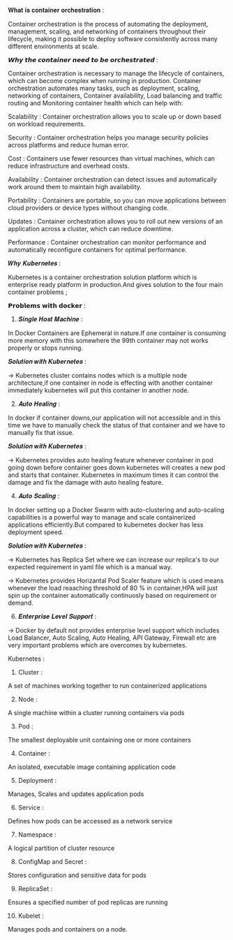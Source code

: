 𝐖𝐡𝐚𝐭 𝐢𝐬 𝐜𝐨𝐧𝐭𝐚𝐢𝐧𝐞𝐫 𝐨𝐫𝐜𝐡𝐞𝐬𝐭𝐫𝐚𝐭𝐢𝐨𝐧 :

Container orchestration is the process of automating the deployment, management, scaling, and networking of containers throughout their lifecycle, making it possible to deploy software consistently across many different environments at scale.

𝙒𝙝𝙮 𝙩𝙝𝙚 𝙘𝙤𝙣𝙩𝙖𝙞𝙣𝙚𝙧 𝙣𝙚𝙚𝙙 𝙩𝙤 𝙗𝙚 𝙤𝙧𝙘𝙝𝙚𝙨𝙩𝙧𝙖𝙩𝙚𝙙 :

Container orchestration is necessary to manage the lifecycle of containers, which can become complex when running in production. Container orchestration automates many tasks, such as deployment, scaling, networking of containers, Container availability, Load balancing and traffic routing and Monitoring container health which can help with: 

Scalability :
Container orchestration allows you to scale up or down based on workload requirements. 


Security :
Container orchestration helps you manage security policies across platforms and reduce human error. 


Cost :
Containers use fewer resources than virtual machines, which can reduce infrastructure and overhead costs. 


Availability :
Container orchestration can detect issues and automatically work around them to maintain high availability. 


Portability :
Containers are portable, so you can move applications between cloud providers or device types without changing code. 


Updates :
Container orchestration allows you to roll out new versions of an application across a cluster, which can reduce downtime. 


Performance :
Container orchestration can monitor performance and automatically reconfigure containers for optimal performance.


𝑾𝒉𝒚 𝑲𝒖𝒃𝒆𝒓𝒏𝒆𝒕𝒆𝒔 : 

Kubernetes is a container orchestration solution platform which is enterprise ready platform in production.And gives solution to the four main container problems ;


𝗣𝗿𝗼𝗯𝗹𝗲𝗺𝘀 𝘄𝗶𝘁𝗵 𝗱𝗼𝗰𝗸𝗲𝗿 : 

1. 𝑺𝒊𝒏𝒈𝒍𝒆 𝑯𝒐𝒔𝒕 𝑴𝒂𝒄𝒉𝒊𝒏𝒆 :

In Docker Containers are Ephemeral in nature.If one container is consuming more memory with this somewhere the 99th container may not works properly or stops running.

𝑺𝒐𝒍𝒖𝒕𝒊𝒐𝒏 𝒘𝒊𝒕𝒉 𝑲𝒖𝒃𝒆𝒓𝒏𝒆𝒕𝒆𝒔 :

-> Kubernetes cluster contains nodes which is a multiple node architecture,if one container in node is effecting with another container immediately kubernetes will put this container in another node.   


2. 𝑨𝒖𝒕𝒐 𝑯𝒆𝒂𝒍𝒊𝒏𝒈 :

In docker if container downs,our application will not accessible and in this time we have to manually check the status of that container and we have to manually fix that issue.

𝑺𝒐𝒍𝒖𝒕𝒊𝒐𝒏 𝒘𝒊𝒕𝒉 𝑲𝒖𝒃𝒆𝒓𝒏𝒆𝒕𝒆𝒔 : 

-> Kubernetes provides auto healing feature whenever container in pod going down before container goes down kubernetes will creates a new pod and starts that container. Kubernetes in maximum times it can control the damage and fix the damage with auto healing feature. 

4. 𝑨𝒖𝒕𝒐 𝑺𝒄𝒂𝒍𝒊𝒏𝒈 :

In docker setting up a Docker Swarm with auto-clustering and auto-scaling capabilities is a powerful way to manage and scale containerized applications efficiently.But compared to kubernetes docker has less deployment speed.

𝑺𝒐𝒍𝒖𝒕𝒊𝒐𝒏 𝒘𝒊𝒕𝒉 𝑲𝒖𝒃𝒆𝒓𝒏𝒆𝒕𝒆𝒔 :

-> Kubernetes has Replica Set where we can increase our replica's to our expected requirement in yaml file which is a manual way.

-> Kubernetes provides Horizantal Pod Scaler feature which is used means whenever the load reaaching threshold of 80 % in container,HPA will just spin up the container automatically continuosly based on requirement or demand.

6. 𝑬𝒏𝒕𝒆𝒓𝒑𝒓𝒊𝒔𝒆 𝑳𝒆𝒗𝒆𝒍 𝑺𝒖𝒑𝒑𝒐𝒓𝒕 :

-> Docker by default not provides enterprise level support which includes Load Balancer, Auto Scaling, Auto Healing, API Gateway, Firewall etc are very important problems which are overcomes by kubernetes.



Kubernetes :

1. Cluster :

A set of machines working together to run containerized applications


2. Node :

A single machine within a cluster running containers via pods


3. Pod :

The smallest deployable unit containing one or more containers


4. Container :

An isolated, executable image containing application code


5. Deployment :

Manages, Scales and updates application pods


6. Service :

Defines how pods can be accessed as a network service


7. Namespace :

A logical partition of cluster resource

8. ConfigMap and Secret :

Stores configuration and sensitive data for pods

9. ReplicaSet :

Ensures a specified number of pod replicas are running

10. Kubelet :

Manages pods and containers on a node.
